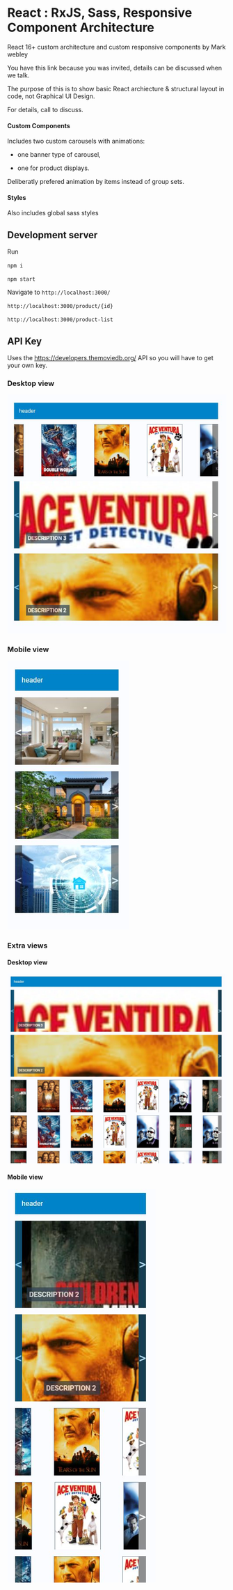 # React : RxJS, Sass, Responsive Component Architecture

React 16+ custom architecture and custom responsive components by Mark webley

You have this link because you was invited, details can be discussed when we talk.

The purpose of this is to show basic React archiecture & structural layout in code, not Graphical UI Design.

For details, call to discuss.

#### Custom Components

Includes two custom carousels with animations:

- one banner type of carousel,

- one for product displays.

Deliberatly prefered animation by items instead of group sets.


#### Styles

Also includes global sass styles


## Development server

Run

`npm i`

`npm start`

Navigate to
`http://localhost:3000/`

`http://localhost:3000/product/{id}`

`http://localhost:3000/product-list`


## API Key

Uses the https://developers.themoviedb.org/ API so you will have to get your own key.

### Desktop  view
![Alt text](screenshots/responsive-carousel-desktop-view.jpg "desktop wide view")

### Mobile view
![Alt text](screenshots/responsive-carousel-mobile-view.jpg "Responsive mobile view")


### Extra views

#### Desktop  view
![Alt text](screenshots/responsive-carousel-desktop-view-extra.jpg "desktop extra wide view")

#### Mobile view
![Alt text](screenshots/responsive-carousel-mobile-view-extra.jpg "Responsive extra mobile view")




